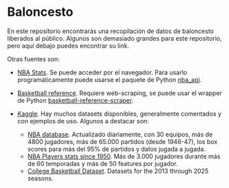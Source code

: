 # Baloncesto
En este repositorio encontrarás una recopilación de datos de baloncesto liberados al público. Algunos son demasiado grandes para este repositorio, pero aquí debajo puedes encontrar su link.

Otras fuentes son:
- [NBA Stats](https://www.nba.com/stats/). Se puede acceder por el navegador. Para usarlo programáticamente puede usarse el paquete de Python [nba_api](https://github.com/swar/nba_api).

- [Basketball reference](https://www.basketball-reference.com/). Requiere web-scraping, se puede usar el wrapper de Python [basketball-reference-scraper](https://pypi.org/project/basketball-reference-scraper/).

- [Kaggle](https://www.kaggle.com/). Hay muchos datasets disponibles, generalmente comentados y con ejemplos de uso. Algunos a destacar son:
    - [NBA database](https://www.kaggle.com/datasets/wyattowalsh/basketball). Actualizado diariamente, con 30 equipos, más de 4800 jugadores, más de 65.000 partidos (desde 1946-47), los box scores para más del 95% de partidos y datos jugada a jugada.
    - [NBA Players stats since 1950](https://www.kaggle.com/datasets/drgilermo/nba-players-stats). Más de 3.000 jugadores durante más de 60 temporadas y más de 50 features por jugador.
    - [College Basketball Dataset](https://www.kaggle.com/datasets/andrewsundberg/college-basketball-dataset). Datasets for the 2013 through 2025 seasons.



